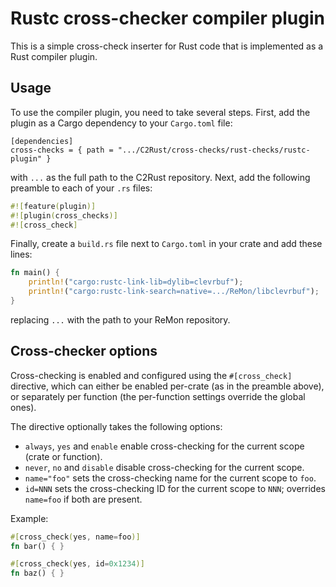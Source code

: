 # Rustc cross-checker compiler plugin

This is a simple cross-check inserter for Rust code that is implemented as a Rust compiler plugin.

## Usage

To use the compiler plugin, you need to take several steps.
First, add the plugin as a Cargo dependency to your `Cargo.toml` file:
```
[dependencies]
cross-checks = { path = ".../C2Rust/cross-checks/rust-checks/rustc-plugin" }
```
with `...` as the full path to the C2Rust repository.
Next, add the following preamble to each of your `.rs` files:
```rust
#![feature(plugin)]
#![plugin(cross_checks)]
#![cross_check]
```
Finally, create a `build.rs` file next to `Cargo.toml` in your crate and add
these lines:
```rust
fn main() {
    println!("cargo:rustc-link-lib=dylib=clevrbuf");
    println!("cargo:rustc-link-search=native=.../ReMon/libclevrbuf");
}
```
replacing `...` with the path to your ReMon repository.

## Cross-checker options
Cross-checking is enabled and configured using the `#[cross_check]` directive,
which can either be enabled per-crate (as in the preamble above), or separately
per function (the per-function settings override the global ones).

The directive optionally takes the following options:
  * `always`, `yes` and `enable` enable cross-checking for the current scope (crate
    or function).
  * `never`, `no` and `disable` disable cross-checking for the current scope.
  * `name="foo"` sets the cross-checking name for the current scope to `foo`.
  * `id=NNN` sets the cross-checking ID for the current scope to `NNN`;
    overrides `name=foo` if both are present.

Example:
```rust
#[cross_check(yes, name=foo)]
fn bar() { }

#[cross_check(yes, id=0x1234)]
fn baz() { }
```
